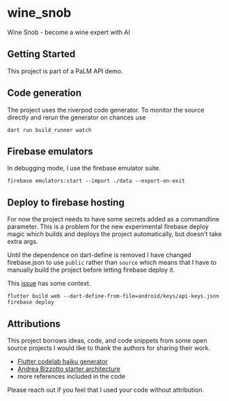 # wine_snob

Wine Snob - become a wine expert with AI

## Getting Started

This project is part of a PaLM API demo. 

## Code generation

The project uses the riverpod code generator. To monitor the source directly and rerun the generator
on chances use

```shell
dart run build_runner watch 
```

## Firebase emulators

In debugging mode, I use the firebase emulator suite. 

```shell
firebase emulators:start --import ./data --export-on-exit
```

## Deploy to firebase hosting

For now the project needs to have some secrets added as a commandline parameter. This is a problem
for the new experimental firebase deploy magic which builds and deploys the project automatically,
but doesn't take extra args.

Until the dependence on dart-define is removed I have changed firebase.json to use `public` rather
than `source` which means that I have to manually build the project before letting firebase deploy
it.

This [issue](https://github.com/firebase/firebase-tools/issues/5941) has some context.

```shell
flutter build web --dart-define-from-file=android/keys/api-keys.json
firebase deploy
```

## Attributions

This project borrows ideas, code, and code snippets from some open source projects I would like to
thank the authors for sharing their work.

* [Flutter codelab haiku generator](https://github.com/flutter/codelabs/tree/main/haiku_generator)
* [Andrea Bizzotto starter architecture](https://github.com/bizz84/starter_architecture_flutter_firebase/tree/master)
* more references included in the code

Please reach out if you feel that I used your code without attribution.